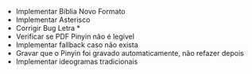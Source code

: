 - Implementar Bíblia Novo Formato
- Implementar Asterisco
- Corrigir Bug Letra \*
- Verificar se PDF Pinyin não é legível
- Implementar fallback caso não exista
- Gravar que o Pinyin foi gravado automaticamente, não refazer depois
- Implementar ideogramas tradicionais
